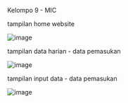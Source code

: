 Kelompo 9 - MIC
 
 tampilan home website
 
 ![image](https://github.com/naisyaql/aplikasi-keuangan-api/assets/122934277/7fe86afd-b4bb-4769-8026-cc245a76ae80)
 
tampilan data harian - data pemasukan

![image](https://github.com/naisyaql/aplikasi-keuangan-api/assets/122934277/1e35767d-b6c2-4712-95a1-449432885289)

tampilan input data - data pemasukan

![image](https://github.com/naisyaql/aplikasi-keuangan-api/assets/122934277/302ff454-4795-4d1b-b131-593d86682f56)
